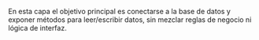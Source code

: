 En esta capa el objetivo principal es conectarse a la base de datos y exponer métodos para leer/escribir datos, sin mezclar reglas de negocio ni lógica de interfaz.


